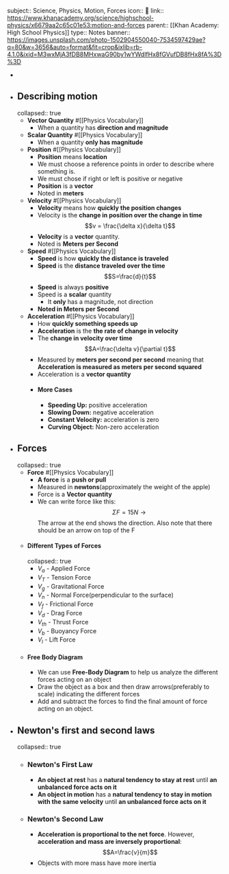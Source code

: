 subject:: Science, Physics, Motion, Forces
icon:: 🍎
link:: https://www.khanacademy.org/science/highschool-physics/x6679aa2c65c01e53:motion-and-forces
parent:: [[Khan Academy: High School Physics]] 
type:: Notes
banner:: https://images.unsplash.com/photo-1502904550040-7534597429ae?q=80&w=3656&auto=format&fit=crop&ixlib=rb-4.1.0&ixid=M3wxMjA3fDB8MHxwaG90by1wYWdlfHx8fGVufDB8fHx8fA%3D%3D

-
- ## Describing motion
  collapsed:: true
	- **Vector Quantity** #[[Physics Vocabulary]]
		- When a quantity has **direction and magnitude**
	- **Scalar Quantity** #[[Physics Vocabulary]]
		- When a quantity **only has magnitude**
	- **Position** #[[Physics Vocabulary]]
		- **Position** means **location**
		- We must choose a reference points in order to describe where something is.
		- We must chose if right or left is positive or negative
		- **Position** is a **vector**
		- Noted in **meters**
	- **Velocity** #[[Physics Vocabulary]]
		- **Velocity** means how **quickly the position changes**
		- Velocity is the **change in position over the change in time**
		  $$v = \frac{\delta x}{\delta t}$$
		- **Velocity** is a **vector** quantity.
		- Noted is **Meters per Second**
	- **Speed** #[[Physics Vocabulary]]
		- **Speed** is how **quickly the distance is traveled**
		- **Speed** is the **distance traveled over the time**
		  $$S=\frac{d}{t}$$
		- **Speed** is always **positive**
		- Speed is a **scalar** quantity
			- It **only** has a magnitude, not direction
		- **Noted in Meters per Second**
	- **Acceleration** #[[Physics Vocabulary]]
		- How **quickly something speeds up**
		- **Acceleration** is the **the rate of change in velocity**
		- The **change in velocity over time**
		  $$A=\frac{\delta v}{\partial t}$$
		- Measured by **meters per second per second** meaning that **Acceleration is measured as meters per second squared**
		- Acceleration is a **vector quantity**
		- #### More Cases
			- **Speeding Up:** positive acceleration
			- **Slowing Down:** negative acceleration
			- **Constant Velocity:** acceleration is zero
			- **Curving Object:** Non-zero acceleration
- ## Forces
  collapsed:: true
	- **Force** #[[Physics Vocabulary]]
		- **A force** is a **push or pull**
		- Measured in **newtons**(approximately the weight of the apple)
		- Force is a **Vector quantity**
		- We can write force like this:
		  $$\Sigma F=15N\longrightarrow{}$$
		  The arrow at the end shows the direction. Also note that there should be an arrow on top of the F
	- #### Different Types of Forces
	  collapsed:: true
		- $V_{a}$ - Applied Force
		- $V_{T}$ - Tension Force
		- $V_{g}$ - Gravitational Force
		- $V_{n}$ - Normal Force(perpendicular to the surface)
		- $V_{f}$ - Frictional Force
		- $V_{d}$ - Drag Force
		- $V_{th}$ - Thrust Force
		- $V_{b}$ - Buoyancy Force
		- $V_{l}$ - Lift Force
	- #### Free Body Diagram
		- We can use **Free-Body Diagram** to help us analyze the different forces acting on an object
		- Draw the object as a box and then draw arrows(preferably to scale) indicating the different forces
		- Add and subtract the forces to find the final amount of force acting on an object.
- ## Newton's first and second laws
  collapsed:: true
	- ### Newton's First Law
		- **An object at rest** has a **natural tendency to stay at rest** until **an unbalanced force acts on it**
		- **An object in motion** has a **natural tendency to stay in motion with the same velocity** until **an unbalanced force acts on it**
	- ### Newton's Second Law
		- **Acceleration is proportional to the net force**. However, **acceleration and mass are inversely proportional**:
		  $$A=\frac{v}{m}$$
		- Objects with more mass have more inertia